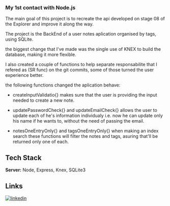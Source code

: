 ### My 1st contact with Node.js

The main goal of this project is to recreate the api developed on stage 08 of the Explorer and improve it along the way.

The project is the BackEnd of a user notes aplication organised by tags, using SQLite.

the biggest change that I've made was the single use of KNEX to build the database, making it more flexible.

I also created a couple of functions to help separate responsabilite that I refered as (SR func) on the git commits, some of those turned the user experience better.

the following functions changed the aplication behave:

- createInputValidatio{}
makes sure that the user is providing the input needed to create a new note.

- updatePasswordCheck{}   and   updateEmailCheck{}
allows the user to update each of he's information individualy i.e. now he can update only his name if he wants to, without the need of passing the email.

- notesOneEntryOnly{}   and   tagsOneEntryOnly{}
when making an index search these functions will filter the notes and tags, asuring that'll be returned only one of each.

## Tech Stack
**Server:** Node, Express, Knex, SQLite3

## Links
[![linkedin](https://img.shields.io/badge/linkedin-0A66C2?style=for-the-badge&logo=linkedin&logoColor=white)](https://www.linkedin.com/in/tarcisiomateus)